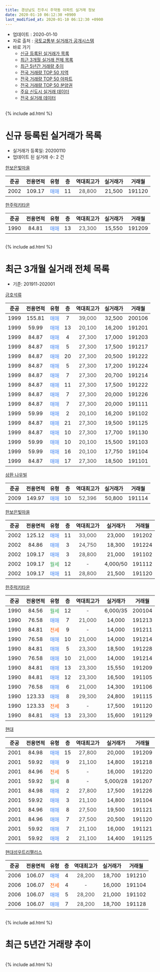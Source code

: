 ```yaml
---
title: 경상남도 진주시 주약동 아파트 실거래 정보
date: 2020-01-10 06:12:30 +0900
last_modified_at: 2020-01-10 06:12:30 +0900
---
```


* 업데이트 : 2020-01-10
* 자료 출처 : [국토교통부 실거래가 공개시스템](http://rt.molit.go.kr)
* 바로 가기
    * [신규 등록된 실거래가 목록](#신규-등록된-실거래가-목록)
    * [최근 3개월 실거래 전체 목록](#최근-3개월-실거래-전체-목록)
    * [최근 5년간 거래량 추이](#최근-5년간-거래량-추이)
    * [전국 거래량 TOP 50 지역](https://inasie.github.io/apt-trade-info/최근-3개월-전국에서-가장-거래가-많이-발생한-지역)
    * [전국 거래량 TOP 50 아파트](https://inasie.github.io/apt-trade-info/최근-3개월-전국에서-가장-거래가-많이-발생한-아파트)
    * [전국 거래량 TOP 50 분양권](https://inasie.github.io/apt-trade-info/최근-3개월-전국에서-가장-거래가-많이-발생한-분양권)
    * [주요 신도시 실거래 데이터](https://inasie.github.io/apt-trade-info/주요-신도시)
    * [전국 실거래 데이터](https://inasie.github.io/apt-trade-info/전국)
<br>
{% include ad.html %}
<br>

# 신규 등록된 실거래가 목록
* 실거래가 등록일: 20200110
* 업데이트 된 실거래 수: 2 건


[한보은빛마을](https://search.naver.com/search.naver?query=%EA%B2%BD%EC%83%81%EB%82%A8%EB%8F%84+%EC%A7%84%EC%A3%BC%EC%8B%9C+%EC%A3%BC%EC%95%BD%EB%8F%99+%ED%95%9C%EB%B3%B4%EC%9D%80%EB%B9%9B%EB%A7%88%EC%9D%84)

|준공|전용면적|유형|층|역대최고가|실거래가|거래월|
|:---:|:---:|:---:|:---:|:---:|:---:|:---:|
|2002|109.17|<span style="color:#4285f3">매매</span>|11|<span style="color:#444444">28,800</span>|21,500|191120|

[한주럭키타운](https://search.naver.com/search.naver?query=%EA%B2%BD%EC%83%81%EB%82%A8%EB%8F%84+%EC%A7%84%EC%A3%BC%EC%8B%9C+%EC%A3%BC%EC%95%BD%EB%8F%99+%ED%95%9C%EC%A3%BC%EB%9F%AD%ED%82%A4%ED%83%80%EC%9A%B4)

|준공|전용면적|유형|층|역대최고가|실거래가|거래월|
|:---:|:---:|:---:|:---:|:---:|:---:|:---:|
|1990|84.81|<span style="color:#4285f3">매매</span>|13|<span style="color:#444444">23,300</span>|15,550|191209|


<br>
{% include ad.html %}
<br>

# 최근 3개월 실거래 전체 목록
* 기준: 201911-202001


[금호석류](https://search.naver.com/search.naver?query=%EA%B2%BD%EC%83%81%EB%82%A8%EB%8F%84+%EC%A7%84%EC%A3%BC%EC%8B%9C+%EC%A3%BC%EC%95%BD%EB%8F%99+%EA%B8%88%ED%98%B8%EC%84%9D%EB%A5%98)

|준공|전용면적|유형|층|역대최고가|실거래가|거래월|
|:---:|:---:|:---:|:---:|:---:|:---:|:---:|
|1999|155.81|<span style="color:#4285f3">매매</span>|7|<span style="color:#444444">39,000</span>|32,500|200106|
|1999|59.99|<span style="color:#4285f3">매매</span>|13|<span style="color:#444444">20,100</span>|16,200|191201|
|1999|84.87|<span style="color:#4285f3">매매</span>|4|<span style="color:#444444">27,300</span>|17,000|191203|
|1999|84.87|<span style="color:#4285f3">매매</span>|5|<span style="color:#444444">27,300</span>|17,500|191217|
|1999|84.87|<span style="color:#4285f3">매매</span>|20|<span style="color:#444444">27,300</span>|20,500|191222|
|1999|84.87|<span style="color:#4285f3">매매</span>|5|<span style="color:#444444">27,300</span>|17,200|191224|
|1999|84.87|<span style="color:#4285f3">매매</span>|7|<span style="color:#444444">27,300</span>|20,700|191214|
|1999|84.87|<span style="color:#4285f3">매매</span>|11|<span style="color:#444444">27,300</span>|17,500|191222|
|1999|84.87|<span style="color:#4285f3">매매</span>|7|<span style="color:#444444">27,300</span>|20,000|191226|
|1999|84.87|<span style="color:#4285f3">매매</span>|7|<span style="color:#444444">27,300</span>|20,000|191111|
|1999|59.99|<span style="color:#4285f3">매매</span>|2|<span style="color:#444444">20,100</span>|16,200|191102|
|1999|84.87|<span style="color:#4285f3">매매</span>|21|<span style="color:#444444">27,300</span>|19,500|191125|
|1999|84.87|<span style="color:#4285f3">매매</span>|10|<span style="color:#444444">27,300</span>|17,700|191130|
|1999|59.99|<span style="color:#4285f3">매매</span>|10|<span style="color:#444444">20,100</span>|15,500|191103|
|1999|59.99|<span style="color:#4285f3">매매</span>|16|<span style="color:#444444">20,100</span>|17,750|191104|
|1999|84.87|<span style="color:#4285f3">매매</span>|17|<span style="color:#444444">27,300</span>|18,500|191101|

[삼환 나우빌](https://search.naver.com/search.naver?query=%EA%B2%BD%EC%83%81%EB%82%A8%EB%8F%84+%EC%A7%84%EC%A3%BC%EC%8B%9C+%EC%A3%BC%EC%95%BD%EB%8F%99+%EC%82%BC%ED%99%98+%EB%82%98%EC%9A%B0%EB%B9%8C)

|준공|전용면적|유형|층|역대최고가|실거래가|거래월|
|:---:|:---:|:---:|:---:|:---:|:---:|:---:|
|2009|149.97|<span style="color:#4285f3">매매</span>|10|<span style="color:#444444">52,396</span>|50,800|191114|

[한보은빛마을](https://search.naver.com/search.naver?query=%EA%B2%BD%EC%83%81%EB%82%A8%EB%8F%84+%EC%A7%84%EC%A3%BC%EC%8B%9C+%EC%A3%BC%EC%95%BD%EB%8F%99+%ED%95%9C%EB%B3%B4%EC%9D%80%EB%B9%9B%EB%A7%88%EC%9D%84)

|준공|전용면적|유형|층|역대최고가|실거래가|거래월|
|:---:|:---:|:---:|:---:|:---:|:---:|:---:|
|2002|125.12|<span style="color:#4285f3">매매</span>|11|<span style="color:#444444">33,000</span>|23,000|191202|
|2002|84.86|<span style="color:#4285f3">매매</span>|3|<span style="color:#444444">24,750</span>|18,300|191224|
|2002|109.17|<span style="color:#4285f3">매매</span>|3|<span style="color:#444444">28,800</span>|21,000|191102|
|2002|109.17|<span style="color:#34a853">월세</span>|12|<span style="color:#444444">-</span>|4,000/50|191112|
|2002|109.17|<span style="color:#4285f3">매매</span>|11|<span style="color:#444444">28,800</span>|21,500|191120|

[한주럭키타운](https://search.naver.com/search.naver?query=%EA%B2%BD%EC%83%81%EB%82%A8%EB%8F%84+%EC%A7%84%EC%A3%BC%EC%8B%9C+%EC%A3%BC%EC%95%BD%EB%8F%99+%ED%95%9C%EC%A3%BC%EB%9F%AD%ED%82%A4%ED%83%80%EC%9A%B4)

|준공|전용면적|유형|층|역대최고가|실거래가|거래월|
|:---:|:---:|:---:|:---:|:---:|:---:|:---:|
|1990|84.56|<span style="color:#34a853">월세</span>|12|<span style="color:#444444">-</span>|6,000/35|200104|
|1990|76.58|<span style="color:#4285f3">매매</span>|7|<span style="color:#444444">21,000</span>|14,000|191213|
|1990|84.81|<span style="color:#ff5a00">전세</span>|9|<span style="color:#444444">-</span>|14,000|191211|
|1990|76.58|<span style="color:#4285f3">매매</span>|10|<span style="color:#444444">21,000</span>|14,000|191214|
|1990|84.81|<span style="color:#4285f3">매매</span>|5|<span style="color:#444444">23,300</span>|18,500|191228|
|1990|76.58|<span style="color:#4285f3">매매</span>|10|<span style="color:#444444">21,000</span>|14,000|191214|
|1990|84.81|<span style="color:#4285f3">매매</span>|13|<span style="color:#444444">23,300</span>|15,550|191209|
|1990|84.81|<span style="color:#4285f3">매매</span>|12|<span style="color:#444444">23,300</span>|16,500|191105|
|1990|76.58|<span style="color:#4285f3">매매</span>|6|<span style="color:#444444">21,000</span>|14,300|191106|
|1990|123.33|<span style="color:#4285f3">매매</span>|8|<span style="color:#444444">29,300</span>|24,800|191115|
|1990|123.33|<span style="color:#ff5a00">전세</span>|3|<span style="color:#444444">-</span>|17,500|191120|
|1990|84.81|<span style="color:#4285f3">매매</span>|13|<span style="color:#444444">23,300</span>|15,600|191129|

[현대](https://search.naver.com/search.naver?query=%EA%B2%BD%EC%83%81%EB%82%A8%EB%8F%84+%EC%A7%84%EC%A3%BC%EC%8B%9C+%EC%A3%BC%EC%95%BD%EB%8F%99+%ED%98%84%EB%8C%80)

|준공|전용면적|유형|층|역대최고가|실거래가|거래월|
|:---:|:---:|:---:|:---:|:---:|:---:|:---:|
|2001|84.98|<span style="color:#4285f3">매매</span>|15|<span style="color:#444444">27,800</span>|20,000|191209|
|2001|59.92|<span style="color:#4285f3">매매</span>|9|<span style="color:#444444">21,100</span>|14,800|191218|
|2001|84.96|<span style="color:#ff5a00">전세</span>|5|<span style="color:#444444">-</span>|16,000|191220|
|2001|59.92|<span style="color:#34a853">월세</span>|8|<span style="color:#444444">-</span>|5,000/28|191207|
|2001|84.98|<span style="color:#4285f3">매매</span>|2|<span style="color:#444444">27,800</span>|17,500|191226|
|2001|59.92|<span style="color:#4285f3">매매</span>|3|<span style="color:#444444">21,100</span>|14,800|191104|
|2001|84.96|<span style="color:#4285f3">매매</span>|8|<span style="color:#444444">27,500</span>|19,500|191121|
|2001|84.96|<span style="color:#4285f3">매매</span>|7|<span style="color:#444444">27,500</span>|20,500|191120|
|2001|59.92|<span style="color:#4285f3">매매</span>|7|<span style="color:#444444">21,100</span>|16,000|191121|
|2001|59.92|<span style="color:#4285f3">매매</span>|2|<span style="color:#444444">21,100</span>|14,400|191125|


<script async src="//pagead2.googlesyndication.com/pagead/js/adsbygoogle.js"></script>
<!-- 기본 -->
<ins class="adsbygoogle"
     style="display:block"
     data-ad-client="ca-pub-2446590836940007"
     data-ad-slot="1659523306"
     data-ad-format="auto"
     data-full-width-responsive="true"></ins>
<script>
(adsbygoogle = window.adsbygoogle || []).push({});
</script>


[현대성우트리팰리스](https://search.naver.com/search.naver?query=%EA%B2%BD%EC%83%81%EB%82%A8%EB%8F%84+%EC%A7%84%EC%A3%BC%EC%8B%9C+%EC%A3%BC%EC%95%BD%EB%8F%99+%ED%98%84%EB%8C%80%EC%84%B1%EC%9A%B0%ED%8A%B8%EB%A6%AC%ED%8C%B0%EB%A6%AC%EC%8A%A4)

|준공|전용면적|유형|층|역대최고가|실거래가|거래월|
|:---:|:---:|:---:|:---:|:---:|:---:|:---:|
|2006|106.07|<span style="color:#4285f3">매매</span>|4|<span style="color:#444444">28,200</span>|18,700|191210|
|2006|106.07|<span style="color:#ff5a00">전세</span>|4|<span style="color:#444444">-</span>|16,000|191104|
|2006|106.07|<span style="color:#4285f3">매매</span>|5|<span style="color:#444444">28,200</span>|21,000|191102|
|2006|106.07|<span style="color:#4285f3">매매</span>|7|<span style="color:#444444">28,200</span>|18,700|191128|


<br>
{% include ad.html %}
<br>

# 최근 5년간 거래량 추이


<div style="width:100%;">
    <canvas id="deal_progress" height="200"></canvas>
</div>

<script>
new Chart(document.getElementById("deal_progress"), {
    type: 'line',
    data: {
        labels: ['201501','201502','201503','201504','201505','201506','201507','201508','201509','201510','201511','201512','201601','201602','201603','201604','201605','201606','201607','201608','201609','201610','201611','201612','201701','201702','201703','201704','201705','201706','201707','201708','201709','201710','201711','201712','201801','201802','201803','201804','201805','201806','201807','201808','201809','201810','201811','201812','201901','201902','201903','201904','201905','201906','201907','201908','201909','201910','201911','201912','202001'],
        datasets: [{
            label: '매매',
            pointRadius: 1,
            data: [18, 13, 27, 19, 18, 12, 16, 28, 22, 26, 26, 23, 19, 26, 31, 19, 24, 27, 18, 15, 22, 22, 22, 20, 21, 20, 17, 16, 8, 17, 15, 15, 14, 12, 14, 14, 21, 16, 11, 12, 10, 5, 10, 8, 11, 20, 7, 11, 8, 5, 9, 12, 17, 11, 10, 17, 15, 24, 21, 19, 1],
            borderColor: "rgba(255, 201, 14, 1)",
            backgroundColor: "rgba(255, 201, 14, 0.5)",
            fill: false,
            lineTension: 0
        },{
            label: '전월세',
            pointRadius: 1,
            data: [15, 7, 9, 5, 4, 8, 3, 4, 8, 7, 10, 12, 5, 8, 6, 6, 6, 2, 3, 4, 4, 3, 7, 6, 6, 11, 7, 5, 5, 4, 5, 2, 7, 7, 11, 10, 11, 6, 11, 7, 6, 5, 6, 7, 8, 3, 4, 4, 9, 11, 3, 4, 5, 3, 10, 4, 9, 11, 3, 3, 1],
            borderColor: "rgba(0, 141, 185, 1)",
            backgroundColor: "rgba(0, 141, 185, 0.5)",
            fill: false,
            lineTension: 0
        }
        ]
    },
    options: {
        responsive: true,
        title: {
            display: false
        },
        tooltips: {
            mode: 'index',
            intersect: false
        },
        hover: {
            mode: 'nearest',
            intersect: true
        },
        scales: {
            xAxes: [{
                display: true,
                scaleLabel: {
                    display: true,
                    labelString: '년/월'
                }
            }],
            yAxes: [{
                display: true,
                ticks: {
                    suggestedMin: 0,
                },
                scaleLabel: {
                    display: true,
                    labelString: '실거래 수'
                }
            }]
        }
    }
});

</script>


<br>
{% include ad.html %}
<br>

